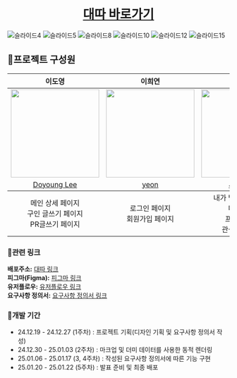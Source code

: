 


<div align="center">
   <h1><a href="https://daedda.netlify.app/"> 대따 바로가기</a></h1>
</div>



![슬라이드4](https://github.com/user-attachments/assets/f987f640-abab-4039-b3f4-90f3791e5f87)
![슬라이드5](https://github.com/user-attachments/assets/13f0dcb5-cd91-4f42-ad50-4919848beb4f)
![슬라이드8](https://github.com/user-attachments/assets/c0b6f995-6a0b-4b76-9176-21a59cda463e)
![슬라이드10](https://github.com/user-attachments/assets/4424116a-d8eb-47c5-8933-91a4e6d96cc2)
![슬라이드12](https://github.com/user-attachments/assets/240c7026-75b1-468e-b3bf-d628b5033486)
![슬라이드15](https://github.com/user-attachments/assets/69f807d4-2c9d-46e3-8753-4d5d1bcdc1a6)

## 🫧프로젝트 구성원 ##
<table align="center">
<thead>
     <tr>
        <th>이도영</th>
        <th>이희연</th>
        <th>전선아</th>
        <th>오동환</th>
    </tr>

</thead>
<tbody>

<tr>
   <td><img width="200px" src="https://github.com/user-attachments/assets/045a2695-d0af-4e44-92f4-42d224cc7de1" /></td>
   <td><img width="200px" src="https://github.com/user-attachments/assets/f4f2fa6f-cce4-4196-8f16-3d7141fd5a22" /></td>
   <td><img width="200px" src="https://github.com/user-attachments/assets/eac03468-3639-46aa-9296-0a724bf30b02" /></td>
   <td><img width="200px" src="https://github.com/user-attachments/assets/7f359420-b28a-45dd-b872-88e8b88fb05f" /></td>
</tr>
<tr>
      <td align="center"><a href="https://github.com/doyoung1002">Doyoung Lee</a></td>
      <td align="center"><a href="https://github.com/yeon1ee">yeon</a></td>
      <td align="center"><a href="https://github.com/JeonSuna">JeonSuna</a></td>
      <td align="center"><a href="https://github.com/iamodh">Donghwan Oh</a></td>
</tr>
</tbody>

   <tr >
      <td align="center">메인 상세 페이지 <br>구인 글쓰기 페이지 <br> PR글쓰기 페이지</td>
      <td align="center">로그인 페이지<br> 회원가입 페이지</td>
      <td align="center">내가 받은 리뷰 페이지 <br>마이 페이지 <br> 프로필 페이지<br>관심목록 페이지</td>
      <td align="center">글 목록 페이지 <br>알바내역 페이지 <br> 리뷰 작성 페이지</td>
   </tr>
</table>




### 🔗관련 링크 ###
**배포주소:** [대따 링크](https://daedda.netlify.app/)  
**피그마(Figma):** [피그마 링크](https://www.figma.com/design/Kdoi45uNf7fQrRKqgSHco2/%EB%8C%80%EB%94%B0?node-id=0-1&t=RRfniPSR1j1vPgUN-1)  
**유저플로우:** [유저플로우 링크](https://www.figma.com/board/9PiJjs9cenc90STvGKMWaQ/%EB%AA%BB%EB%90%9C%EA%B3%A0%EC%96%91%EC%9D%B4?node-id=1-2&t=GN3GIwJCPzVMbunG-0)  
**요구사항 정의서:** [요구사항 정의서 링크](https://docs.google.com/spreadsheets/d/1MJas5B3M0HXrkG59m5QjEXxHJ52FVO51crdhdkV1XZ0/edit?gid=0#gid=0)  

   

### 📆개발 기간 ###
   - 24.12.19 - 24.12.27 (1주차) : 프로젝트 기획(디자인 기획 및 요구사항 정의서 작성)
   - 24.12.30 - 25.01.03 (2주차) : 마크업 및 더미 데이터를 사용한 동적 렌더링
   - 25.01.06 - 25.01.17 (3, 4주차) : 작성된 요구사항 정의서에 따른 기능 구현
   - 25.01.20 - 25.01.22 (5주차) : 발표 준비 및 최종 배포

